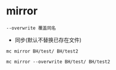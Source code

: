 # mirror

```shell
--overwrite 覆盖同名
```

- 同步(默认不替换已存在文件)
```shell
mc mirror BH/test/ BH/test2

mc mirror --overwrite BH/test/ BH/test2
```
